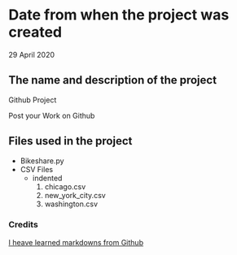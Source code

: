 # Date from when the project was created
29 April 2020

## The name and description of the project
Github Project

Post your Work on Github

## Files used in the project
- Bikeshare.py
- CSV Files
  - indented
    1. chicago.csv
    2. new_york_city.csv
    3. washington.csv

### Credits
[I heave learned markdowns from Github](https://github.com/adam-p/markdown-here/wiki/Markdown-Here-Cheatsheet#lists)

